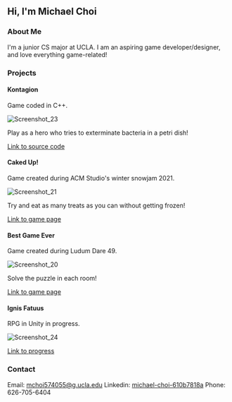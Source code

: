 ## Hi, I'm Michael Choi

### About Me
I'm a junior CS major at UCLA. I am an aspiring game developer/designer, and love everything game-related!

### Projects

#### Kontagion
Game coded in C++.

![Screenshot_23](https://user-images.githubusercontent.com/56101914/161190376-b9474384-2338-4712-97d8-366edf71e521.png)

Play as a hero who tries to exterminate bacteria in a petri dish!

[Link to source code](https://github.com/mchoi574055/Kontagion)

#### Caked Up!
Game created during ACM Studio's winter snowjam 2021.

![Screenshot_21](https://user-images.githubusercontent.com/56101914/161190111-da2db105-2db0-4c0c-8f52-f1b5bea50f5d.png)

Try and eat as many treats as you can without getting frozen!

[Link to game page](https://wrecker-1.itch.io/caked-up)

#### Best Game Ever
Game created during Ludum Dare 49.

![Screenshot_20](https://user-images.githubusercontent.com/56101914/161189928-a432e635-eb29-42bb-b37a-8605781f45a5.png)

Solve the puzzle in each room!

[Link to game page](https://brandmuffin.itch.io/best-game-ever)

#### Ignis Fatuus
RPG in Unity in progress.

![Screenshot_24](https://user-images.githubusercontent.com/56101914/161191040-6c31d4ad-cb77-4c3f-8531-cbf311da44f3.png)

[Link to progress](https://github.com/danieltsai-RSheepDV/TeamWisp)


### Contact
Email: mchoi574055@g.ucla.edu
Linkedin: [michael-choi-610b7818a](linkedin.com/in/michael-choi-610b7818a)
Phone: 626-705-6404 
